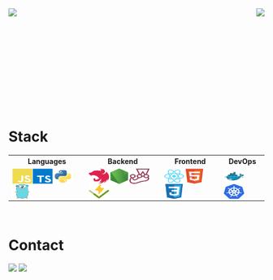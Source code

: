 <div width="100%" style="display:flex; justify-content: space-between;">
  <img height="180em" src="https://github-readme-stats.vercel.app/api?username=GregoriSimei&show_icons=true&count_private=true&rank_icon=github&icon_color=f8ab26&title_color=738f65&text_color=6e6e6e&bg_color=transparent"/>
  <img height="180em" src="https://github-readme-stats.vercel.app/api/top-langs/?username=GregoriSimei&layout=compact&langs_count=16&icon_color=f8ab26&title_color=738f65&text_color=6e6e6e&bg_color=transparent"/>
</div>
<br>

# Stack
<table>
  <tr>
    <th>Languages</th>
    <th>Backend</th>
    <th>Frontend</th>
    <th>DevOps</th>
  </tr>
  <tr>
    <td>
      <div style="display: flex; flex-wrap: wrap;">
        <img align="center" alt="Greg-Js" height="30" width="40" src="https://raw.githubusercontent.com/devicons/devicon/master/icons/javascript/javascript-plain.svg">
        <img align="center" alt="Greg-Ts" height="30" width="40" src="https://raw.githubusercontent.com/devicons/devicon/master/icons/typescript/typescript-plain.svg">
        <img align="center" alt="Greg-Python" height="30" width="40" src="https://raw.githubusercontent.com/devicons/devicon/master/icons/python/python-original.svg">
        <img align="center" alt="Greg-Python" height="30" width="40" src="https://raw.githubusercontent.com/devicons/devicon/master/icons/go/go-original.svg">
      <div>
    </td>
    <td>
     <div style="display: flex; flex-wrap: wrap;">
       <img align="center" alt="Greg-Nest" height="30" width="40" src="https://raw.githubusercontent.com/devicons/devicon/master/icons/nestjs/nestjs-original.svg">
       <img align="center" alt="Greg-Node" height="30" width="40" src="https://raw.githubusercontent.com/devicons/devicon/master/icons/nodejs/nodejs-original.svg">
       <img align="center" alt="Greg-Jest" height="30" width="40" src="https://raw.githubusercontent.com/devicons/devicon/master/icons/jest/jest-plain.svg">
       <img align="center" alt="Greg-Vitest" height="30" width="40" src="https://raw.githubusercontent.com/devicons/devicon/master/icons/vitest/vitest-original.svg">
     <div>
    </td>
    <td>
       <div style="display: flex; flex-wrap: wrap;">
         <img align="center" alt="Greg-React" height="30" width="40" src="https://raw.githubusercontent.com/devicons/devicon/master/icons/react/react-original.svg">
         <img align="center" alt="Greg-HTML" height="30" width="40" src="https://raw.githubusercontent.com/devicons/devicon/master/icons/html5/html5-original.svg">
         <img align="center" alt="Greg-CSS" height="30" width="40" src="https://raw.githubusercontent.com/devicons/devicon/master/icons/css3/css3-original.svg">
       </div>
    </td>
    <td>
       <div style="display: flex; flex-wrap: wrap;">
         <img align="center" alt="Greg-React" height="30" width="40" src="https://raw.githubusercontent.com/devicons/devicon/master/icons/docker/docker-original.svg">
         <img align="center" alt="Greg-HTML" height="30" width="40" src="https://raw.githubusercontent.com/devicons/devicon/master/icons/kubernetes/kubernetes-original.svg">
       </div>
    </td>
  </tr>
</table>
<br>

# Contact 
<div> 
  <a href = "mailto:gregorisimei@gmail.com"><img src="https://img.shields.io/badge/-Gmail-%23333?style=for-the-badge&logo=gmail&logoColor=white" target="_blank"></a>
  <a href="https://www.linkedin.com/in/gregori-simei-8b0703197" target="_blank"><img src="https://img.shields.io/badge/-LinkedIn-%230077B5?style=for-the-badge&logo=linkedin&logoColor=white" target="_blank"></a>
</div>
